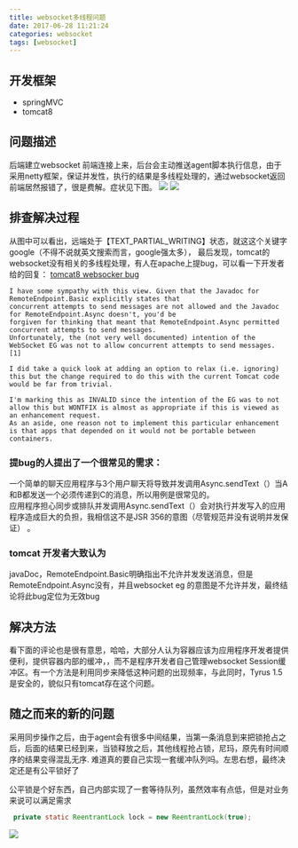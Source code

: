 ```yaml
---
title: websocket多线程问题
date: 2017-06-28 11:21:24
categories: websocket
tags: [websocket]
---
```

## 开发框架
- springMVC
- tomcat8

## 问题描述
后端建立websocket 前端连接上来，后台会主动推送agent脚本执行信息，由于采用netty框架，保证并发性，执行的结果是多线程处理的，通过websocket返回前端居然报错了，很是费解。症状见下图。
![](http://pdqo4ie3j.bkt.clouddn.com/18-8-20/66380570.jpg)
![](http://pdqo4ie3j.bkt.clouddn.com/18-8-20/23353999.jpg)
<!--more-->
## 排查解决过程
从图中可以看出，远端处于【TEXT_PARTIAL_WRITING】状态，就这这个关键字google（不得不说就英文搜索而言，google强太多），
最后发现，tomcat的websocket没有相关的多线程处理，有人在apache上提bug，可以看一下开发者给的回复：
[tomcat8 websocker bug](https://bz.apache.org/bugzilla/show_bug.cgi?id=56026)

```shell
I have some sympathy with this view. Given that the Javadoc for RemoteEndpoint.Basic explicitly states that  
concurrent attempts to send messages are not allowed and the Javadoc for RemoteEndpoint.Async doesn't, you'd be  
forgiven for thinking that meant that RemoteEndpoint.Async permitted concurrent attempts to send messages.  
Unfortunately, the (not very well documented) intention of the WebSocket EG was not to allow concurrent attempts to send messages. [1]  

I did take a quick look at adding an option to relax (i.e. ignoring) this but the change required to do this with the current Tomcat code would be far from trivial.  

I'm marking this as INVALID since the intention of the EG was to not allow this but WONTFIX is almost as appropriate if this is viewed as an enhancement request.
As an aside, one reason not to implement this particular enhancement is that apps that depended on it would not be portable between containers.
```

### 提bug的人提出了一个很常见的需求： 

一个简单的聊天应用程序与3个用户聊天将导致并发调用Async.sendText（）当A和B都发送一个必须传递到C的消息，所以用例是很常见的。  
应用程序担心同步或排队并发调用Async.sendText（）会对执行并发写入的应用程序造成巨大的负担，我相信这不是JSR 356的意图（尽管规范并没有说明并发保证） 。

### tomcat 开发者大致认为
javaDoc，RemoteEndpoint.Basic明确指出不允许并发发送消息，但是RemoteEndpoint.Async没有，并且websocket eg 的意图是不允许并发，最终结论将此bug定位为无效bug

## 解决方法
看下面的评论也是很有意思，哈哈，大部分人认为容器应该为应用程序开发者提供便利，提供容器内部的缓冲，，而不是程序开发者自己管理websocket Session缓冲区。有一个方法是利用同步来降低这种问题的出现频率，与此同时，Tyrus 1.5是安全的，貌似只有tomcat存在这个问题。

## 随之而来的新的问题 
采用同步操作之后，由于agent会有很多中间结果，当第一条消息到来把锁抢占之后，后面的结果已经到来，当锁释放之后，其他线程抢占锁，尼玛，原先有时间顺序的结果变得混乱无序.  难道真的要自己实现一套缓冲队列吗。左思右想，最终决定还是有公平锁好了 

公平锁是个好东西，自己内部实现了一套等待队列，虽然效率有点低，但是对业务来说可以满足需求

```java
 private static ReentrantLock lock = new ReentrantLock(true);
```
![](http://pdqo4ie3j.bkt.clouddn.com/18-8-20/11458809.jpg)

